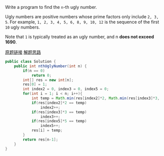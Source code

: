 Write a program to find the `n`-th ugly number.

Ugly numbers are positive numbers whose prime factors only include `2, 3, 5`. For example, `1, 2, 3, 4, 5, 6, 8, 9, 10, 12` is the sequence of the first `10` ugly numbers.

Note that `1` is typically treated as an ugly number, and n **does not exceed 1690**.

[原题链接](https://leetcode.com/problems/ugly-number-ii/#/description)
[解题思路](https://my.oschina.net/Tsybius2014/blog/495962)


```java
public class Solution {
    public int nthUglyNumber(int n) {
        if(n == 0)
            return 0;
        int[] res = new int[n];
        res[0] = 1;
        int index2 = 0, index3 = 0, index5 = 0;
        for(int i = 1; i < n; i++){
            int temp = Math.min(res[index2]*2, Math.min(res[index3]*3, res[index5]*5));
            if(res[index2]*2 == temp)
                index2++;
            if(res[index3]*3 == temp)
                index3++;
            if(res[index5]*5 == temp)
                index5++;
            res[i] = temp;
        }
        return res[n-1];
    }
}
```
